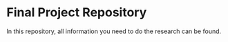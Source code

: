 # Final Project Repository
In this repository, all information you need to do the research can be found.
